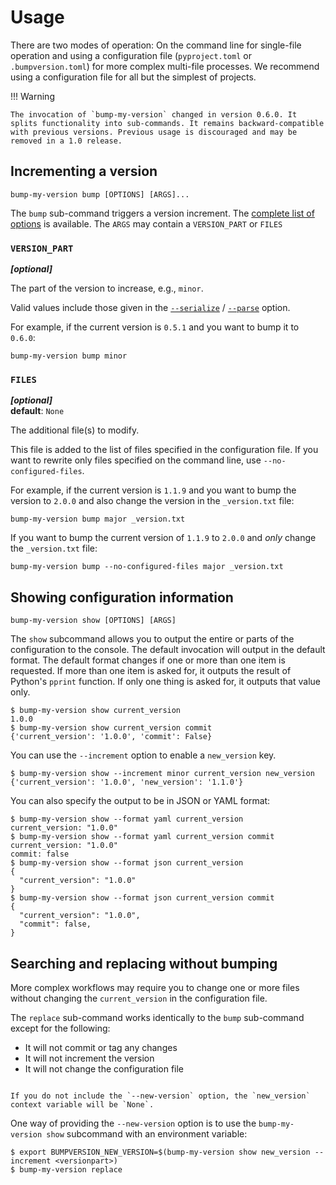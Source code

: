 # Usage

There are two modes of operation: On the command line for single-file operation and using a configuration file (`pyproject.toml` or `.bumpversion.toml`) for more complex multi-file processes. We recommend using a configuration file for all but the simplest of projects.

!!! Warning

    The invocation of `bump-my-version` changed in version 0.6.0. It splits functionality into sub-commands. It remains backward-compatible with previous versions. Previous usage is discouraged and may be removed in a 1.0 release.

## Incrementing a version

```console
bump-my-version bump [OPTIONS] [ARGS]...
```

The `bump` sub-command triggers a version increment. The [complete list of options](../reference/cli.md#bump-my-version-bump) is available. The `ARGS` may contain a `VERSION_PART` or `FILES`


### `VERSION_PART`

_**[optional]**_

The part of the version to increase, e.g., `minor`.

Valid values include those given in the [`--serialize`](../reference/configuration.md#serialize) / [`--parse`](../reference/configuration.md#parse) option.

For example, if the current version is `0.5.1` and you want to bump it to `0.6.0`:

```console
bump-my-version bump minor
```


### `FILES`

_**[optional]**_<br />
**default**: `None`

The additional file(s) to modify.

This file is added to the list of files specified in the configuration file. If you want to rewrite only files specified on the command line, use `--no-configured-files`.

For example, if the current version is `1.1.9` and you want to bump the version to `2.0.0` and also change the version in the `_version.txt` file:

```console
bump-my-version bump major _version.txt
```

If you want to bump the current version of `1.1.9` to `2.0.0` and _only_ change the `_version.txt` file:

```console
bump-my-version bump --no-configured-files major _version.txt
```

## Showing configuration information

```console
bump-my-version show [OPTIONS] [ARGS]
```

The `show` subcommand allows you to output the entire or parts of the configuration to the console. The default invocation will output in the default format. The default format changes if one or more than one item is requested. If more than one item is asked for, it outputs the result of Python's `pprint` function. If only one thing is asked for, it outputs that value only.

```console
$ bump-my-version show current_version
1.0.0
$ bump-my-version show current_version commit
{'current_version': '1.0.0', 'commit': False}
```

You can use the `--increment` option to enable a `new_version` key.

```console
$ bump-my-version show --increment minor current_version new_version
{'current_version': '1.0.0', 'new_version': '1.1.0'}
```

You can also specify the output to be in JSON or YAML format:

```console
$ bump-my-version show --format yaml current_version
current_version: "1.0.0"
$ bump-my-version show --format yaml current_version commit
current_version: "1.0.0"
commit: false
$ bump-my-version show --format json current_version
{
  "current_version": "1.0.0"
}
$ bump-my-version show --format json current_version commit
{
  "current_version": "1.0.0",
  "commit": false,
}
```

## Searching and replacing without bumping

More complex workflows may require you to change one or more files without changing the `current_version` in the configuration file.

The `replace` sub-command works identically to the `bump` sub-command except for the following:

- It will not commit or tag any changes
- It will not increment the version
- It will not change the configuration file

```{admonition} NOTE

If you do not include the `--new-version` option, the `new_version` context variable will be `None`.
```

One way of providing the `--new-version` option is to use the `bump-my-version show` subcommand with an environment variable:

```console
$ export BUMPVERSION_NEW_VERSION=$(bump-my-version show new_version --increment <versionpart>)
$ bump-my-version replace
```
